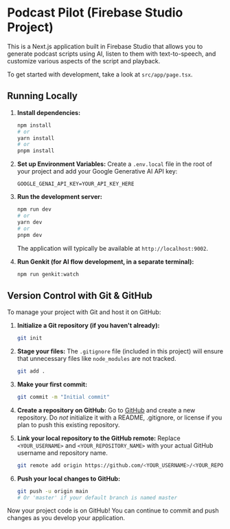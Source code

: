 # Podcast Pilot (Firebase Studio Project)

This is a Next.js application built in Firebase Studio that allows you to generate podcast scripts using AI, listen to them with text-to-speech, and customize various aspects of the script and playback.

To get started with development, take a look at `src/app/page.tsx`.

## Running Locally

1.  **Install dependencies:**
    ```bash
    npm install
    # or
    yarn install
    # or
    pnpm install
    ```

2.  **Set up Environment Variables:**
    Create a `.env.local` file in the root of your project and add your Google Generative AI API key:
    ```env
    GOOGLE_GENAI_API_KEY=YOUR_API_KEY_HERE
    ```

3.  **Run the development server:**
    ```bash
    npm run dev
    # or
    yarn dev
    # or
    pnpm dev
    ```
    The application will typically be available at `http://localhost:9002`.

4.  **Run Genkit (for AI flow development, in a separate terminal):**
    ```bash
    npm run genkit:watch
    ```

## Version Control with Git & GitHub

To manage your project with Git and host it on GitHub:

1.  **Initialize a Git repository (if you haven't already):**
    ```bash
    git init
    ```

2.  **Stage your files:**
    The `.gitignore` file (included in this project) will ensure that unnecessary files like `node_modules` are not tracked.
    ```bash
    git add .
    ```

3.  **Make your first commit:**
    ```bash
    git commit -m "Initial commit"
    ```

4.  **Create a repository on GitHub:**
    Go to [GitHub](https://github.com) and create a new repository. Do *not* initialize it with a README, .gitignore, or license if you plan to push this existing repository.

5.  **Link your local repository to the GitHub remote:**
    Replace `<YOUR_USERNAME>` and `<YOUR_REPOSITORY_NAME>` with your actual GitHub username and repository name.
    ```bash
    git remote add origin https://github.com/<YOUR_USERNAME>/<YOUR_REPOSITORY_NAME>.git
    ```

6.  **Push your local changes to GitHub:**
    ```bash
    git push -u origin main
    # Or 'master' if your default branch is named master
    ```

Now your project code is on GitHub! You can continue to commit and push changes as you develop your application.
